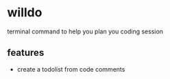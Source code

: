 # willdo

terminal command to help you plan you coding session

## features

- create a todolist from code comments